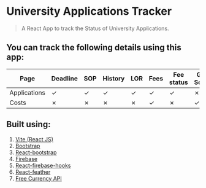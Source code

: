 # University Applications Tracker

> A React App to track the Status of University Applications.

## You can track the following details using this app:

| Page         | Deadline | SOP     | History | LOR     | Fees    | Fee status | GRE Score | TOEFL Score | Total Cost |
| ------------ | -------- | ------- | ------- | ------- | ------- | ---------- | --------- | ----------- | ---------- |
| Applications | &check;  | &check; | &check; | &check; | &check; | &check;    | &cross;   | &cross;     | &cross;    |
| Costs        | &cross;  | &cross; | &cross; | &cross; | &check; | &cross;    | &check;   | &check;     | &check;    |

## Built using:

1. [Vite (React JS)](https://vitejs.dev/)
2. [Bootstrap](https://getbootstrap.com/)
3. [React-bootstrap](https://react-bootstrap.github.io/)
4. [Firebase](https://firebase.google.com/)
5. [React-firebase-hooks](https://github.com/CSFrequency/react-firebase-hooks)
6. [React-feather](https://github.com/feathericons/react-feather)
7. [Free Currency API](https://freecurrencyapi.com/)
